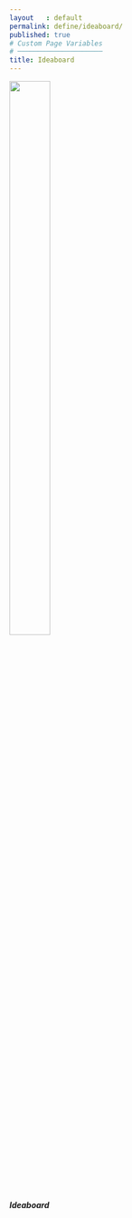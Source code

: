 ```yaml
---
layout   : default
permalink: define/ideaboard/
published: true
# Custom Page Variables
# ─────────────────────
title: Ideaboard
---
```

<div clas="container">
<div class="row">
  <div class="col-4">
<div class="card" style="width: 18rem;">
  <img class="card-img-top" src="Images/moodboard_Tags.ai.pdf" width="50%">
  <div class="card-body">
    <h5 class="card-title">Ideaboard</h5>
  </div>
</div>